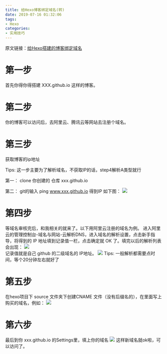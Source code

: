 ```yaml
---
title: 给Hexo博客绑定域名(转)
date: 2019-07-16 01:32:06
tags:
- Hexo
categories:
- 实用技巧
---
```

原文链接：[给Hexo搭建的博客绑定域名](https://juejin.im/post/5c0380a86fb9a049ff4ddd74)
# 第一步
首先你得你得搭建 XXX.github.io 这样的博客。
# 第二步
你的博客可以访问后，去阿里云、腾讯云等网站去注册个域名。
<!-- more -->
# 第三步
获取博客的ip地址

Tips: 这一步主要为了解析域名，不获取IP的话，step4解析A类型就行

第一： clone 你创建的 仓库 xxx.github.io

第二： git的输入 ping www.xxx.github.io 得到IP 如下图：
![](https://raw.githubusercontent.com/VinceMar/hexo_pic/master/img/20190716013540.png)

# 第四步
等域名审核完后，和我相关的就来了。以下用阿里云注册的域名为例。 进入阿里云的管理控制台-域名与网站-云解析DNS，进入域名的解析设置，点击新手指导，将得到的 IP 地址填到记录值一栏，点击确定就 OK 了。填完以后的解析列表会出现：
![](https://raw.githubusercontent.com/VinceMar/hexo_pic/master/img/20190716013610.png)  
记录值就是自己 github 的二级域名的 IP地址。
![](https://raw.githubusercontent.com/VinceMar/hexo_pic/master/img/20190716013716.png)
Tips: 一般解析都需要点时间，等个20分钟左右就好了
# 第五步
在hexo项目下 source 文件夹下创建CNAME 文件（没有后缀名的），在里面写上购买的域名，例如：
![](https://raw.githubusercontent.com/VinceMar/hexo_pic/master/img/20190716013756.png)
# 第六步
最后到你 xxx.github.io 的Settings里，填上你的域名
![](https://raw.githubusercontent.com/VinceMar/hexo_pic/master/img/20190716013820.png)
这样新域名就ok啦，可以访问了。